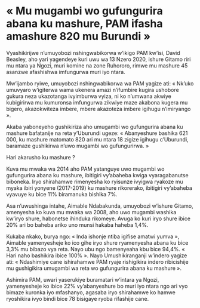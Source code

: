 # « Mu mugambi wo gufungurira abana ku mashure, PAM ifasha amashure 820 mu Burundi »

Vyashikirijwe n’umuyobozi nshingwabikorwa w’ikigo PAM kw’isi, David Beasley, aho yari yagendeye kuri uwu wa 13 Nzero 2020, ishure Gitamo riri mu ntara ya Ngozi, muri komine na zone Ruhororo, rimwe mu mashure 45 asanzwe afashishwa imfungurwa muri iyo ntara.

Mw’ijambo ryiwe, umuyobozi nshingwabikorwa wa PAM yagize ati: « Nk’uko umuvyaro w’igiterwa wama ukenera amazi n’ifumbire kugira ushobore gukura neza ukazotanga ivyimburwa vyiza, ni ko n’umwana akwiye kubigirirwa mu kumuronsa imfungurwa zikwiye maze akabona kugera mu bigero, akazokwiteza imbere, mbere akazoteza imbere igihugu n’imiryango ».

Akaba yaboneyeho gushikiriza aho umugambi wo gufungurira abana ku mashure bafatanije na reta y’Uburundi ugeze: « Abanyeshure bashika 621 000, ku mashure matomato 820 ari mu ntara 18 zigize igihugu c’Uburundi, baramaze gushikirwa n’uwo mugambi wo gufungurirwa. »

Hari akarusho ku mashure ?

Kuva mu mwaka wa 2014 aho PAM yatanguye uwo mugambi wo gufungurira abana ku mashure, ibitigiri vy’abaheba kwiga vyaragabanutse biboneka. Iryo shirahamwe rimenyesha ko ryisunze ivyigwa ryakoze mu myaka ibiri yonyene (2017-2019) ku mashure rikorerako, ibitigiri vy’abaheba vyavuye ku bice 11% biramanuka bishika 7%.

Asa n’uwushinga intahe, Aimable Ndabakunda, umuyobozi w’ishure Gitamo, amenyesha ko kuva mu mwaka wa 2008, aho uwo mugambi washika kw’iryo shure, habonetse ihinduka rikomeye. Avuga ko kuri iryo shure ibice 20% ari bo baheba ariko uno munsi hakaba haheba 1,4%.

Kukaba nkako, burya ngo: « Inda ishonje ntiba igifise amatwi yumva », Aimable yamenyesheje ko ico gihe iryo shure ryamenyesha abana ku bice 3,3% mu bibazo vya reta. Nayo ubu ngo bamenyeaha kbu bice 94,4%. « Hari naho bashikira ibice 100% ». Nayo Umushikiranganji w’indero yagize ati: « Ndashimiye cane ishirahamwe PAM ryaje rishigikira indero ribicishije mu gushigikira umugambi wa reta wo gufungurira abana ku mashure ».

Ashimira PAM, uwari yaserukiye buramatari w’intara ya Ngozi, yamenyesheje ko ibice 22% vy’abanyeshure bo muri iyo ntara ngo ari vyo bimaze kuronka iyo mfashanyo, agasaba iryo shirahamwe ko hamwe ryoshikira ivyo bindi bice 78 bisigaye ryoba rifashije cane.